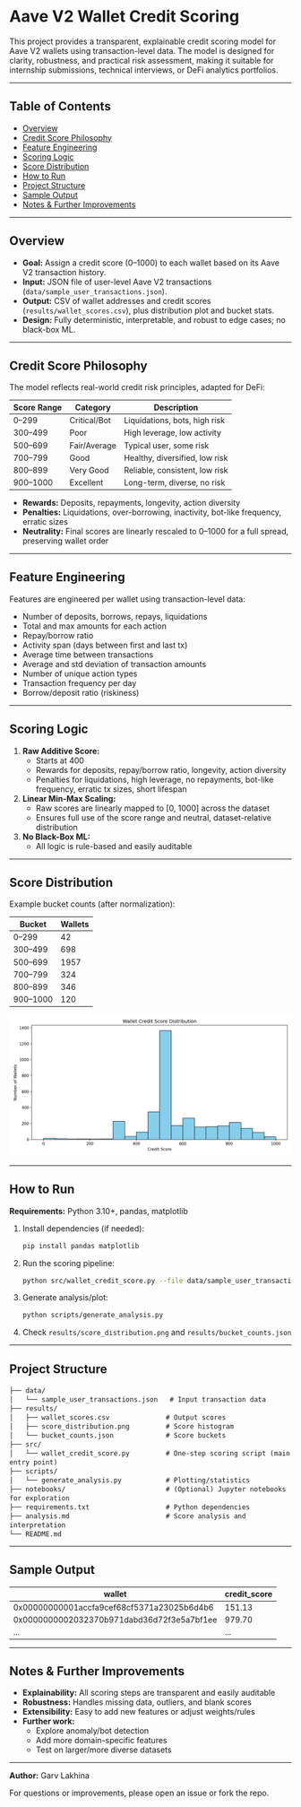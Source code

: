 # Aave V2 Wallet Credit Scoring

This project provides a transparent, explainable credit scoring model for Aave V2 wallets using transaction-level data. The model is designed for clarity, robustness, and practical risk assessment, making it suitable for internship submissions, technical interviews, or DeFi analytics portfolios.

---

## Table of Contents
- [Overview](#overview)
- [Credit Score Philosophy](#credit-score-philosophy)
- [Feature Engineering](#feature-engineering)
- [Scoring Logic](#scoring-logic)
- [Score Distribution](#score-distribution)
- [How to Run](#how-to-run)
- [Project Structure](#project-structure)
- [Sample Output](#sample-output)
- [Notes & Further Improvements](#notes--further-improvements)

---

## Overview
- **Goal:** Assign a credit score (0–1000) to each wallet based on its Aave V2 transaction history.
- **Input:** JSON file of user-level Aave V2 transactions (`data/sample_user_transactions.json`).
- **Output:** CSV of wallet addresses and credit scores (`results/wallet_scores.csv`), plus distribution plot and bucket stats.
- **Design:** Fully deterministic, interpretable, and robust to edge cases; no black-box ML.

---

## Credit Score Philosophy
The model reflects real-world credit risk principles, adapted for DeFi:

| Score Range | Category         | Description                      |
|-------------|------------------|----------------------------------|
| 0–299       | Critical/Bot     | Liquidations, bots, high risk    |
| 300–499     | Poor             | High leverage, low activity      |
| 500–699     | Fair/Average     | Typical user, some risk          |
| 700–799     | Good             | Healthy, diversified, low risk   |
| 800–899     | Very Good        | Reliable, consistent, low risk   |
| 900–1000    | Excellent        | Long-term, diverse, no risk      |

- **Rewards:** Deposits, repayments, longevity, action diversity
- **Penalties:** Liquidations, over-borrowing, inactivity, bot-like frequency, erratic sizes
- **Neutrality:** Final scores are linearly rescaled to 0–1000 for a full spread, preserving wallet order

---

## Feature Engineering
Features are engineered per wallet using transaction-level data:
- Number of deposits, borrows, repays, liquidations
- Total and max amounts for each action
- Repay/borrow ratio
- Activity span (days between first and last tx)
- Average time between transactions
- Average and std deviation of transaction amounts
- Number of unique action types
- Transaction frequency per day
- Borrow/deposit ratio (riskiness)

---

## Scoring Logic
1. **Raw Additive Score:**
   - Starts at 400
   - Rewards for deposits, repay/borrow ratio, longevity, action diversity
   - Penalties for liquidations, high leverage, no repayments, bot-like frequency, erratic tx sizes, short lifespan
2. **Linear Min-Max Scaling:**
   - Raw scores are linearly mapped to [0, 1000] across the dataset
   - Ensures full use of the score range and neutral, dataset-relative distribution
3. **No Black-Box ML:**
   - All logic is rule-based and easily auditable

---

## Score Distribution
Example bucket counts (after normalization):

| Bucket    | Wallets |
|-----------|---------|
| 0–299     | 42      |
| 300–499   | 698     |
| 500–699   | 1957    |
| 700–799   | 324     |
| 800–899   | 346     |
| 900–1000  | 120     |

![Score Distribution](results/score_distribution.png)

---

## How to Run
**Requirements:** Python 3.10+, pandas, matplotlib

1. Install dependencies (if needed):
   ```bash
   pip install pandas matplotlib
   ```
2. Run the scoring pipeline:
   ```bash
   python src/wallet_credit_score.py --file data/sample_user_transactions.json --output results/wallet_scores.csv
   ```
3. Generate analysis/plot:
   ```bash
   python scripts/generate_analysis.py
   ```
4. Check `results/score_distribution.png` and `results/bucket_counts.json`

---

## Project Structure
```
├── data/
│   └── sample_user_transactions.json   # Input transaction data
├── results/
│   ├── wallet_scores.csv              # Output scores
│   ├── score_distribution.png         # Score histogram
│   └── bucket_counts.json             # Score buckets
├── src/
│   └── wallet_credit_score.py         # One-step scoring script (main entry point)
├── scripts/
│   └── generate_analysis.py           # Plotting/statistics
├── notebooks/                         # (Optional) Jupyter notebooks for exploration
├── requirements.txt                   # Python dependencies
├── analysis.md                        # Score analysis and interpretation
└── README.md
```

---

## Sample Output
| wallet                                  | credit_score |
|------------------------------------------|--------------|
| 0x00000000001accfa9cef68cf5371a23025b6d4b6 | 151.13      |
| 0x0000000002032370b971dabd36d72f3e5a7bf1ee | 979.70      |
| ...                                      | ...          |

---

## Notes & Further Improvements
- **Explainability:** All scoring steps are transparent and easily auditable
- **Robustness:** Handles missing data, outliers, and blank scores
- **Extensibility:** Easy to add new features or adjust weights/rules
- **Further work:**
  - Explore anomaly/bot detection
  - Add more domain-specific features
  - Test on larger/more diverse datasets

---

**Author:** Garv Lakhina

For questions or improvements, please open an issue or fork the repo.